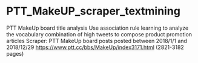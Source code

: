 # PTT_MakeUP_scraper_textmining
PTT MakeUp board title analysis Use association rule learning to analyze the vocabulary combination of high tweets to compose product promotion articles  Scraper:  PTT MakeUp board posts posted between 2018/1/1 and 2018/12/29 https://www.ptt.cc/bbs/MakeUp/index3171.html (2821-3182 pages)

